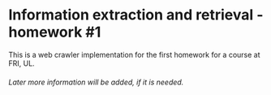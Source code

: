 # Information extraction and retrieval - homework #1
This is a web crawler implementation for the first homework for a course at FRI, UL.

###### Later more information will be added, if it is needed.
